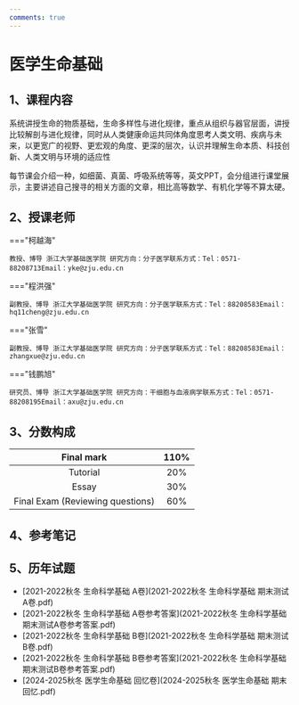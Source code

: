 ```yaml
---
comments: true
---
```


# 医学生命基础

## 1、课程内容

系统讲授生命的物质基础，生命多样性与进化规律，重点从组织与器官层面，讲授比较解剖与进化规律，同时从人类健康命运共同体角度思考人类文明、疾病与未来，以更宽广的视野、更宏观的角度、更深的层次，认识并理解生命本质、科技创新、人类文明与环境的适应性

每节课会介绍一种，如细菌、真菌、呼吸系统等等，英文PPT，会分组进行课堂展示，主要讲述自己搜寻的相关方面的文章，相比高等数学、有机化学等不算太硬。

## 2、授课老师

==="柯越海"

    教授、博导 浙江大学基础医学院 研究方向：分子医学联系方式：Tel：0571-88208713Email：yke@zju.edu.cn
    
==="程洪强"

    副教授、博导 浙江大学基础医学院 研究方向：分子医学联系方式：Tel：88208583Email：hq11cheng@zju.edu.cn
    
==="张雪"

    副教授、博导 浙江大学基础医学院 研究方向：分子医学联系方式：Tel：88208583Email：zhangxue@zju.edu.cn
    
==="钱鹏旭"

    研究员、博导 浙江大学基础医学院 研究方向：干细胞与血液病学联系方式：Tel：0571-88208195Email：axu@zju.edu.cn


## 3、分数构成
| Final mark | 110% |
| :---: | :---: |
| Tutorial | 20% |
| Essay | 30% |
| Final Exam (Reviewing questions)  | 60% |

## 4、参考笔记

## 5、历年试题
- [2021-2022秋冬 生命科学基础 A卷](2021-2022秋冬 生命科学基础 期末测试A卷.pdf)
- [2021-2022秋冬 生命科学基础 A卷参考答案](2021-2022秋冬 生命科学基础 期末测试A卷参考答案.pdf)
- [2021-2022秋冬 生命科学基础 B卷](2021-2022秋冬 生命科学基础 期末测试B卷.pdf)
- [2021-2022秋冬 生命科学基础 B卷参考答案](2021-2022秋冬 生命科学基础 期末测试B卷参考答案.pdf)
- [2024-2025秋冬 医学生命基础 回忆卷](2024-2025秋冬 医学生命基础 期末回忆.pdf)
